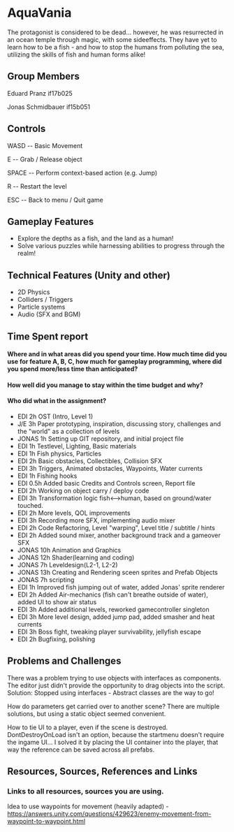 # AquaVania
The protagonist is considered to be dead... however, he was resurrected
in an ocean temple through magic, with some sideeffects.
They have yet to learn how to be a fish - and how to stop the humans from
polluting the sea, utilizing the skills of fish and human forms alike!

## Group Members
Eduard Pranz		if17b025


Jonas Schmidbauer	if15b051

## Controls
WASD --	Basic Movement

E -- Grab / Release object


SPACE	-- Perform context-based action (e.g. Jump)
  

R -- Restart the level


ESC --	Back to menu / Quit game

## Gameplay Features
- Explore the depths as a fish, and the land as a human!
- Solve various puzzles while harnessing abilities to progress through the realm!

## Technical Features (Unity and other)
- 2D Physics
- Colliders / Triggers
- Particle systems
- Audio (SFX and BGM)

## Time Spent report
#### Where and in what areas did you spend your time. How much time did you use for feature A, B, C, how much for gameplay programming, where did you spend more/less time than anticipated?
#### How well did you manage to stay within the time budget and why?
#### Who did what in the assignment?

- EDI		2h		OST (Intro, Level 1)
- J/E		3h		Paper prototyping, inspiration, discussing story, challenges and the "world" as a collection of levels
- JONAS	1h		Setting up GIT repository, and initial project file
- EDI		1h		Testlevel, Lighting, Basic materials
- EDI		1h		Fish physics, Particles
- EDI		2h		Basic obstacles, Collectibles, Collision SFX
- EDI		3h		Triggers, Animated obstacles, Waypoints, Water currents
- EDI		1h		Fishing hooks
- EDI		0.5h	Added basic Credits and Controls screen, Report file
- EDI   2h    Working on object carry / deploy code
- EDI   3h    Transformation logic fish<-->human, based on ground/water touched.
- EDI   2h    More levels, QOL improvements
- EDI   3h    Recording more SFX, implementing audio mixer
- EDI   2h    Code Refactoring, Level "warping", Level title / subtitle / hints
- EDI	2h    Added sound mixer, another background track and a gameover SFX
- JONAS 10h	Animation and Graphics
- JONAS 12h Shader(learning and coding)
- JONAS 7h  Leveldesign(L2-1, L2-2)
- JONAS 13h Creating and Rendering sceen sprites and Prefab Objects
- JONAS 7h  scripting
- EDI	1h    Improved fish jumping out of water, added Jonas' sprite renderer
- EDI	2h		Added Air-mechanics (fish can't breathe outside of water), added UI to show air status
- EDI	3h		Added additional levels, reworked gamecontroller singleton
- EDI	3h		More level design, added jump pad, added smasher and heat currents
- EDI	3h		Boss fight, tweaking player survivability, jellyfish escape
- EDI	2h		Bugfixing, polishing


## Problems and Challenges
There was a problem trying to use objects with interfaces as components.
The editor just didn't provide the opportunity to drag objects into the script.
Solution: Stopped using interfaces - Abstract classes are the way to go!



How do parameters get carried over to another scene?
There are multiple solutions, but using a static object seemed convenient.


How to tie UI to a player, even if the scene is destroyed.
DontDestroyOnLoad isn't an option, because the startmenu doesn't require the ingame UI...
I solved it by placing the UI container into the player, that way the reference can be saved across all prefabs.

## Resources, Sources, References and Links
### Links to all resources, sources you are using. 

Idea to use waypoints for movement (heavily adapted) - https://answers.unity.com/questions/429623/enemy-movement-from-waypoint-to-waypoint.html
